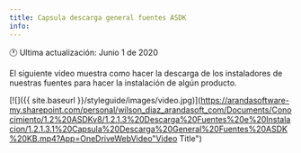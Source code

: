 ```yaml
---
title: Capsula descarga general fuentes ASDK
info:
---
```


🕐 Ultima actualización: Junio 1 de 2020


El siguiente video muestra como hacer la descarga de los instaladores de nuestras fuentes para hacer la instalación de algún producto.



[![]({{ site.baseurl }}/styleguide/images/video.jpg)](https://arandasoftware-my.sharepoint.com/personal/wilson_diaz_arandasoft_com/Documents/Conocimiento/1.2%20ASDKv8/1.2.1.3%20Descarga%20Fuentes%20e%20Instalacion/1.2.1.3.1%20Capsula%20Descarga%20General%20Fuentes%20ASDK%20KB.mp4?App=OneDriveWebVideo"Video Title")
